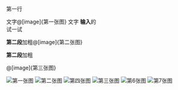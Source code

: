 第一行

文字@[image]{第一张图} 文字 **输入**的  
试一试



**第二段**加粗@[image]{第二张图}

**第二段**加粗

@[image]{第三张图}  

![第一张图](http://static.waygc.net/res/dir-marker.png)
![第二张图](http://static.waygc.net/res/p0001.jpg)
![第四张图](../../../../home/dir-marker.png)
![第三张图](../../../../home/p0001.jpg)
![第6张图](/home/dir-marker.png)
![第7张图](/home/p0001.jpg)